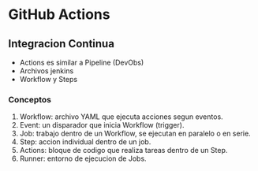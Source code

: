 # GitHub Actions

## Integracion Continua 
* Actions es similar a Pipeline (DevObs)
* Archivos jenkins
* Workflow y Steps

### Conceptos
1. Workflow: archivo YAML que ejecuta acciones segun eventos.
2. Event: un disparador que inicia Workflow (trigger).
3. Job: trabajo dentro de un Workflow, se ejecutan en paralelo o en serie.
4. Step: accion individual dentro de un job.
5. Actions: bloque de codigo que realiza tareas dentro de un Step.
6. Runner: entorno de ejecucion de Jobs.

